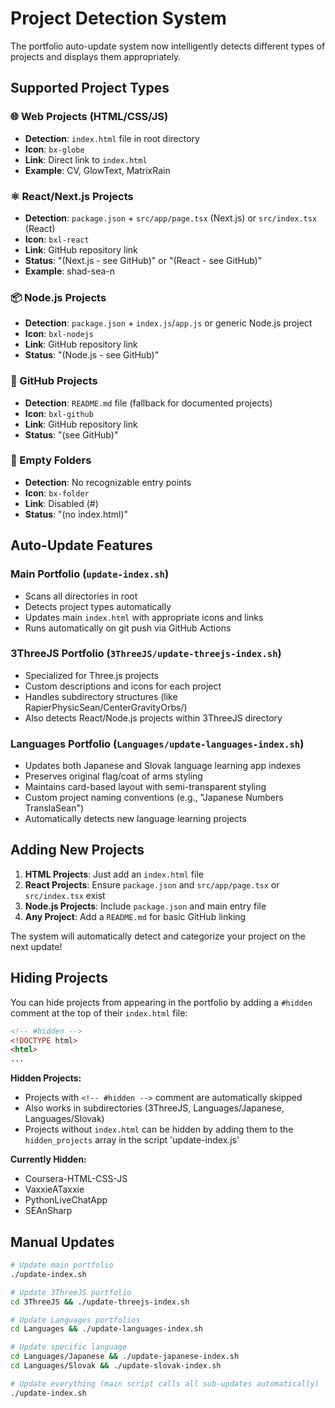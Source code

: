 # Project Detection System

The portfolio auto-update system now intelligently detects different types of projects and displays them appropriately.

## Supported Project Types

### 🌐 Web Projects (HTML/CSS/JS)
- **Detection**: `index.html` file in root directory
- **Icon**: `bx-globe`
- **Link**: Direct link to `index.html`
- **Example**: CV, GlowText, MatrixRain

### ⚛️ React/Next.js Projects
- **Detection**: `package.json` + `src/app/page.tsx` (Next.js) or `src/index.tsx` (React)
- **Icon**: `bxl-react`
- **Link**: GitHub repository link
- **Status**: "(Next.js - see GitHub)" or "(React - see GitHub)"
- **Example**: shad-sea-n

### 📦 Node.js Projects
- **Detection**: `package.json` + `index.js`/`app.js` or generic Node.js project
- **Icon**: `bxl-nodejs`
- **Link**: GitHub repository link
- **Status**: "(Node.js - see GitHub)"

### 📁 GitHub Projects
- **Detection**: `README.md` file (fallback for documented projects)
- **Icon**: `bxl-github`
- **Link**: GitHub repository link
- **Status**: "(see GitHub)"

### 📂 Empty Folders
- **Detection**: No recognizable entry points
- **Icon**: `bx-folder`
- **Link**: Disabled (#)
- **Status**: "(no index.html)"

## Auto-Update Features

### Main Portfolio (`update-index.sh`)
- Scans all directories in root
- Detects project types automatically
- Updates main `index.html` with appropriate icons and links
- Runs automatically on git push via GitHub Actions

### 3ThreeJS Portfolio (`3ThreeJS/update-threejs-index.sh`)
- Specialized for Three.js projects
- Custom descriptions and icons for each project
- Handles subdirectory structures (like RapierPhysicSean/CenterGravityOrbs/)
- Also detects React/Node.js projects within 3ThreeJS directory

### Languages Portfolio (`Languages/update-languages-index.sh`)
- Updates both Japanese and Slovak language learning app indexes
- Preserves original flag/coat of arms styling
- Maintains card-based layout with semi-transparent styling
- Custom project naming conventions (e.g., "Japanese Numbers TranslaSean")
- Automatically detects new language learning projects

## Adding New Projects

1. **HTML Projects**: Just add an `index.html` file
2. **React Projects**: Ensure `package.json` and `src/app/page.tsx` or `src/index.tsx` exist
3. **Node.js Projects**: Include `package.json` and main entry file
4. **Any Project**: Add a `README.md` for basic GitHub linking

The system will automatically detect and categorize your project on the next update!

## Hiding Projects

You can hide projects from appearing in the portfolio by adding a `#hidden` comment at the top of their `index.html` file:

```html
<!-- #hidden -->
<!DOCTYPE html>
<html>
...
```

**Hidden Projects:**
- Projects with `<!-- #hidden -->` comment are automatically skipped
- Also works in subdirectories (3ThreeJS, Languages/Japanese, Languages/Slovak)
- Projects without `index.html` can be hidden by adding them to the `hidden_projects` array in the script 'update-index.js'

**Currently Hidden:**
- Coursera-HTML-CSS-JS
- VaxxieATaxxie  
- PythonLiveChatApp
- SEAnSharp

## Manual Updates

```bash
# Update main portfolio
./update-index.sh

# Update 3ThreeJS portfolio
cd 3ThreeJS && ./update-threejs-index.sh

# Update Languages portfolios
cd Languages && ./update-languages-index.sh

# Update specific language
cd Languages/Japanese && ./update-japanese-index.sh
cd Languages/Slovak && ./update-slovak-index.sh

# Update everything (main script calls all sub-updates automatically)
./update-index.sh
```